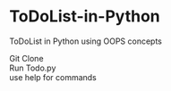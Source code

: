 # ToDoList-in-Python
ToDoList in Python using OOPS concepts

Git Clone<br/>
Run Todo.py<br/>
use help for commands
